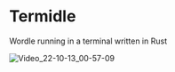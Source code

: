 # Termidle

Wordle running in a terminal written in Rust

![Video_22-10-13_00-57-09](https://user-images.githubusercontent.com/48847270/195391757-f6c06978-287c-420d-841f-a24c261c14b5.gif)
